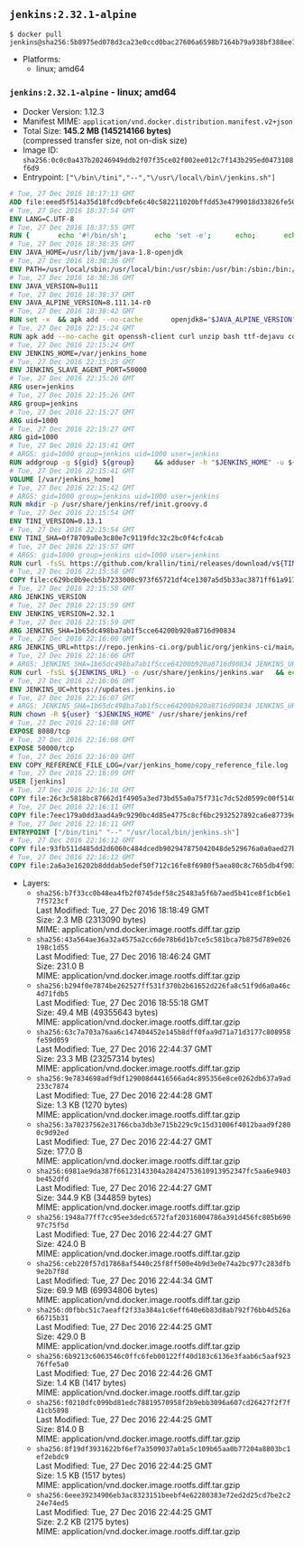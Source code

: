 ## `jenkins:2.32.1-alpine`

```console
$ docker pull jenkins@sha256:5b8975ed078d3ca23e0ccd0bac27606a6598b7164b79a938bf388ee70bfa7902
```

-	Platforms:
	-	linux; amd64

### `jenkins:2.32.1-alpine` - linux; amd64

-	Docker Version: 1.12.3
-	Manifest MIME: `application/vnd.docker.distribution.manifest.v2+json`
-	Total Size: **145.2 MB (145214166 bytes)**  
	(compressed transfer size, not on-disk size)
-	Image ID: `sha256:0c0c0a437b20246949ddb2f07f35ce02f002ee012c7f143b295ed0473108f6d9`
-	Entrypoint: `["\/bin\/tini","--","\/usr\/local\/bin\/jenkins.sh"]`

```dockerfile
# Tue, 27 Dec 2016 18:17:13 GMT
ADD file:eeed5f514a35d18fcd9cbfe6c40c582211020bffdd53e4799018d33826fe5067 in / 
# Tue, 27 Dec 2016 18:37:54 GMT
ENV LANG=C.UTF-8
# Tue, 27 Dec 2016 18:37:55 GMT
RUN { 		echo '#!/bin/sh'; 		echo 'set -e'; 		echo; 		echo 'dirname "$(dirname "$(readlink -f "$(which javac || which java)")")"'; 	} > /usr/local/bin/docker-java-home 	&& chmod +x /usr/local/bin/docker-java-home
# Tue, 27 Dec 2016 18:38:35 GMT
ENV JAVA_HOME=/usr/lib/jvm/java-1.8-openjdk
# Tue, 27 Dec 2016 18:38:36 GMT
ENV PATH=/usr/local/sbin:/usr/local/bin:/usr/sbin:/usr/bin:/sbin:/bin:/usr/lib/jvm/java-1.8-openjdk/jre/bin:/usr/lib/jvm/java-1.8-openjdk/bin
# Tue, 27 Dec 2016 18:38:36 GMT
ENV JAVA_VERSION=8u111
# Tue, 27 Dec 2016 18:38:37 GMT
ENV JAVA_ALPINE_VERSION=8.111.14-r0
# Tue, 27 Dec 2016 18:38:42 GMT
RUN set -x 	&& apk add --no-cache 		openjdk8="$JAVA_ALPINE_VERSION" 	&& [ "$JAVA_HOME" = "$(docker-java-home)" ]
# Tue, 27 Dec 2016 22:15:24 GMT
RUN apk add --no-cache git openssh-client curl unzip bash ttf-dejavu coreutils
# Tue, 27 Dec 2016 22:15:24 GMT
ENV JENKINS_HOME=/var/jenkins_home
# Tue, 27 Dec 2016 22:15:25 GMT
ENV JENKINS_SLAVE_AGENT_PORT=50000
# Tue, 27 Dec 2016 22:15:26 GMT
ARG user=jenkins
# Tue, 27 Dec 2016 22:15:26 GMT
ARG group=jenkins
# Tue, 27 Dec 2016 22:15:27 GMT
ARG uid=1000
# Tue, 27 Dec 2016 22:15:27 GMT
ARG gid=1000
# Tue, 27 Dec 2016 22:15:41 GMT
# ARGS: gid=1000 group=jenkins uid=1000 user=jenkins
RUN addgroup -g ${gid} ${group}     && adduser -h "$JENKINS_HOME" -u ${uid} -G ${group} -s /bin/bash -D ${user}
# Tue, 27 Dec 2016 22:15:41 GMT
VOLUME [/var/jenkins_home]
# Tue, 27 Dec 2016 22:15:42 GMT
# ARGS: gid=1000 group=jenkins uid=1000 user=jenkins
RUN mkdir -p /usr/share/jenkins/ref/init.groovy.d
# Tue, 27 Dec 2016 22:15:54 GMT
ENV TINI_VERSION=0.13.1
# Tue, 27 Dec 2016 22:15:54 GMT
ENV TINI_SHA=0f78709a0e3c80e7c9119fdc32c2bc0f4cfc4cab
# Tue, 27 Dec 2016 22:15:57 GMT
# ARGS: gid=1000 group=jenkins uid=1000 user=jenkins
RUN curl -fsSL https://github.com/krallin/tini/releases/download/v${TINI_VERSION}/tini-static-amd64 -o /bin/tini && chmod +x /bin/tini   && echo "$TINI_SHA  /bin/tini" | sha1sum -c -
# Tue, 27 Dec 2016 22:15:58 GMT
COPY file:c629bc0b9ecb5b7233000c973f65721df4ce1307a5d5b33ac3871ff61a9172ff in /usr/share/jenkins/ref/init.groovy.d/tcp-slave-agent-port.groovy 
# Tue, 27 Dec 2016 22:15:58 GMT
ARG JENKINS_VERSION
# Tue, 27 Dec 2016 22:15:59 GMT
ENV JENKINS_VERSION=2.32.1
# Tue, 27 Dec 2016 22:15:59 GMT
ARG JENKINS_SHA=1b65dc498ba7ab1f5cce64200b920a8716d90834
# Tue, 27 Dec 2016 22:16:00 GMT
ARG JENKINS_URL=https://repo.jenkins-ci.org/public/org/jenkins-ci/main/jenkins-war/2.32.1/jenkins-war-2.32.1.war
# Tue, 27 Dec 2016 22:16:06 GMT
# ARGS: JENKINS_SHA=1b65dc498ba7ab1f5cce64200b920a8716d90834 JENKINS_URL=https://repo.jenkins-ci.org/public/org/jenkins-ci/main/jenkins-war/2.32.1/jenkins-war-2.32.1.war gid=1000 group=jenkins uid=1000 user=jenkins
RUN curl -fsSL ${JENKINS_URL} -o /usr/share/jenkins/jenkins.war   && echo "${JENKINS_SHA}  /usr/share/jenkins/jenkins.war" | sha1sum -c -
# Tue, 27 Dec 2016 22:16:06 GMT
ENV JENKINS_UC=https://updates.jenkins.io
# Tue, 27 Dec 2016 22:16:07 GMT
# ARGS: JENKINS_SHA=1b65dc498ba7ab1f5cce64200b920a8716d90834 JENKINS_URL=https://repo.jenkins-ci.org/public/org/jenkins-ci/main/jenkins-war/2.32.1/jenkins-war-2.32.1.war gid=1000 group=jenkins uid=1000 user=jenkins
RUN chown -R ${user} "$JENKINS_HOME" /usr/share/jenkins/ref
# Tue, 27 Dec 2016 22:16:08 GMT
EXPOSE 8080/tcp
# Tue, 27 Dec 2016 22:16:08 GMT
EXPOSE 50000/tcp
# Tue, 27 Dec 2016 22:16:09 GMT
ENV COPY_REFERENCE_FILE_LOG=/var/jenkins_home/copy_reference_file.log
# Tue, 27 Dec 2016 22:16:09 GMT
USER [jenkins]
# Tue, 27 Dec 2016 22:16:10 GMT
COPY file:26c3c5818bc87662d1f4905a3ed73bd55a0a75f731c7dc52d0599c00f51408e9 in /usr/local/bin/jenkins-support 
# Tue, 27 Dec 2016 22:16:11 GMT
COPY file:7eec179a0dd3aad4a9c9290bc4d85e4775c8cf6bc2932527892ca6e87739e474 in /usr/local/bin/jenkins.sh 
# Tue, 27 Dec 2016 22:16:11 GMT
ENTRYPOINT ["/bin/tini" "--" "/usr/local/bin/jenkins.sh"]
# Tue, 27 Dec 2016 22:16:12 GMT
COPY file:93fb511d485dd2d6060c484dcedb902947875042048de529676a0a0aed27b5a3 in /usr/local/bin/plugins.sh 
# Tue, 27 Dec 2016 22:16:12 GMT
COPY file:2a6a3e16202b8dddab5edef50f712c16fe8f6980f5aea80c8c76b5db4f903913 in /usr/local/bin/install-plugins.sh 
```

-	Layers:
	-	`sha256:b7f33cc0b48ea4fb2f0745def58c25483a5f6b7aed5b41ce8f1cb6e17f5723cf`  
		Last Modified: Tue, 27 Dec 2016 18:18:49 GMT  
		Size: 2.3 MB (2313090 bytes)  
		MIME: application/vnd.docker.image.rootfs.diff.tar.gzip
	-	`sha256:43a564ae36a32a4575a2cc6de78b6d1b7ce5c581bca7b875d789e026198c1d55`  
		Last Modified: Tue, 27 Dec 2016 18:46:24 GMT  
		Size: 231.0 B  
		MIME: application/vnd.docker.image.rootfs.diff.tar.gzip
	-	`sha256:b294f0e7874be262527ff531f370b2b61652d226fa8c51f9d6a0a46c4d71fdb5`  
		Last Modified: Tue, 27 Dec 2016 18:55:18 GMT  
		Size: 49.4 MB (49355643 bytes)  
		MIME: application/vnd.docker.image.rootfs.diff.tar.gzip
	-	`sha256:63c7a703a76aa6c147404452e145b8dff0faa9d71a71d3177c808958fe59d059`  
		Last Modified: Tue, 27 Dec 2016 22:44:37 GMT  
		Size: 23.3 MB (23257314 bytes)  
		MIME: application/vnd.docker.image.rootfs.diff.tar.gzip
	-	`sha256:9e7834698adf9df129008d4416566ad4c895356e8ce0262db637a9ad233c7874`  
		Last Modified: Tue, 27 Dec 2016 22:44:28 GMT  
		Size: 1.3 KB (1270 bytes)  
		MIME: application/vnd.docker.image.rootfs.diff.tar.gzip
	-	`sha256:3a70237562e31766cba3db3e715b229c9c15d31006f4012baad9f2800c9d92ed`  
		Last Modified: Tue, 27 Dec 2016 22:44:27 GMT  
		Size: 177.0 B  
		MIME: application/vnd.docker.image.rootfs.diff.tar.gzip
	-	`sha256:6981ae9da387f66123143304a28424753610913952347fc5aa6e9403be452dfd`  
		Last Modified: Tue, 27 Dec 2016 22:44:27 GMT  
		Size: 344.9 KB (344859 bytes)  
		MIME: application/vnd.docker.image.rootfs.diff.tar.gzip
	-	`sha256:1948a77ff7cc95ee3dedc6572faf20316004786a391d456fc805b69097c75f5d`  
		Last Modified: Tue, 27 Dec 2016 22:44:27 GMT  
		Size: 424.0 B  
		MIME: application/vnd.docker.image.rootfs.diff.tar.gzip
	-	`sha256:ceb220f57d17868af5440c25f8ff500e4b9d3e0e74a2bc977c283dfb9e2b7f8d`  
		Last Modified: Tue, 27 Dec 2016 22:44:34 GMT  
		Size: 69.9 MB (69934806 bytes)  
		MIME: application/vnd.docker.image.rootfs.diff.tar.gzip
	-	`sha256:d0fbbc51c7aeaff2f33a384a1c6eff640e6b83d8ab792f76bb4d526a66715b31`  
		Last Modified: Tue, 27 Dec 2016 22:44:25 GMT  
		Size: 429.0 B  
		MIME: application/vnd.docker.image.rootfs.diff.tar.gzip
	-	`sha256:6b9213c6063546c0ffc6feb00122ff40d183c6136e3faab6c5aaf92376ffe5a0`  
		Last Modified: Tue, 27 Dec 2016 22:44:26 GMT  
		Size: 1.4 KB (1417 bytes)  
		MIME: application/vnd.docker.image.rootfs.diff.tar.gzip
	-	`sha256:f0210dfc099bd81edc78819570958f2b9ebb3096a607cd26427f2f7f41cb5898`  
		Last Modified: Tue, 27 Dec 2016 22:44:25 GMT  
		Size: 814.0 B  
		MIME: application/vnd.docker.image.rootfs.diff.tar.gzip
	-	`sha256:8f19df3931622bf6ef7a3509037a01a5c109b65aa0b77204a8803bc1ef2ebdc9`  
		Last Modified: Tue, 27 Dec 2016 22:44:25 GMT  
		Size: 1.5 KB (1517 bytes)  
		MIME: application/vnd.docker.image.rootfs.diff.tar.gzip
	-	`sha256:6eee39234906eb3ac8323151beebf4e62280383e72ed2d25cd7be2c224e74ed5`  
		Last Modified: Tue, 27 Dec 2016 22:44:25 GMT  
		Size: 2.2 KB (2175 bytes)  
		MIME: application/vnd.docker.image.rootfs.diff.tar.gzip
